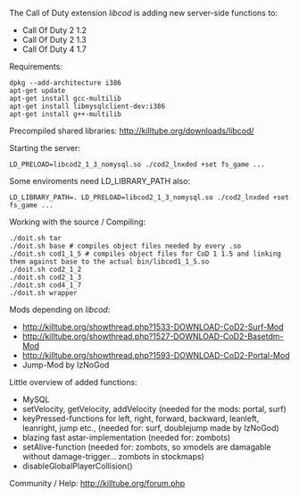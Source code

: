The Call of Duty extension *libcod* is adding new server-side functions to:

 - Call Of Duty 2 1.2
 - Call Of Duty 2 1.3
 - Call Of Duty 4 1.7

Requirements:
```
dpkg --add-architecture i386
apt-get update
apt-get install gcc-multilib
apt-get install libmysqlclient-dev:i386
apt-get install g++-multilib
```

Precompiled shared libraries: http://killtube.org/downloads/libcod/

Starting the server:

```LD_PRELOAD=libcod2_1_3_nomysql.so ./cod2_lnxded +set fs_game ...```

Some enviroments need LD_LIBRARY_PATH also:

```LD_LIBRARY_PATH=. LD_PRELOAD=libcod2_1_3_nomysql.so ./cod2_lnxded +set fs_game ...```
	
Working with the source / Compiling:
```
./doit.sh tar
./doit.sh base # compiles object files needed by every .so
./doit.sh cod1_1_5 # compiles object files for CoD 1 1.5 and linking them against base to the actual bin/libcod1_1_5.so
./doit.sh cod2_1_2
./doit.sh cod2_1_3
./doit.sh cod4_1_7
./doit.sh wrapper
```

Mods depending on *libcod*:
- http://killtube.org/showthread.php?1533-DOWNLOAD-CoD2-Surf-Mod
- http://killtube.org/showthread.php?1527-DOWNLOAD-CoD2-Basetdm-Mod
- http://killtube.org/showthread.php?1593-DOWNLOAD-CoD2-Portal-Mod
- Jump-Mod by IzNoGod
	
Little overview of added functions:
- MySQL
- setVelocity, getVelocity, addVelocity (needed for the mods: portal, surf)
- keyPressed-functions for left, right, forward, backward, leanleft, leanright, jump etc., (needed for: surf, doublejump made by IzNoGod)
- blazing fast astar-implementation (needed for: zombots)
- setAlive-function (needed for: zombots, so xmodels are damagable without damage-trigger... zombots in stockmaps)
- disableGlobalPlayerCollision() 
	
Community / Help: http://killtube.org/forum.php
